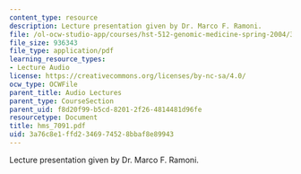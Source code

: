 ```yaml
---
content_type: resource
description: Lecture presentation given by Dr. Marco F. Ramoni.
file: /ol-ocw-studio-app/courses/hst-512-genomic-medicine-spring-2004/3a76c8e1ffd2346974528bbaf8e89943_hms_7091.pdf
file_size: 936343
file_type: application/pdf
learning_resource_types:
- Lecture Audio
license: https://creativecommons.org/licenses/by-nc-sa/4.0/
ocw_type: OCWFile
parent_title: Audio Lectures
parent_type: CourseSection
parent_uid: f8d20f99-b5cd-8201-2f26-4814481d96fe
resourcetype: Document
title: hms_7091.pdf
uid: 3a76c8e1-ffd2-3469-7452-8bbaf8e89943
---
```

Lecture presentation given by Dr. Marco F. Ramoni.